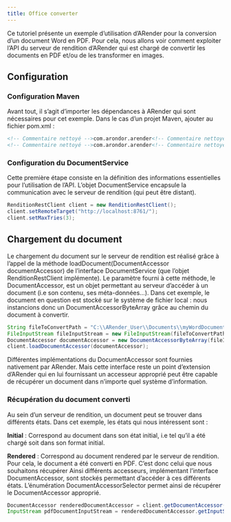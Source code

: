 ```yaml
---
title: Office converter
---
```


Ce tutoriel présente un exemple d’utilisation d’ARender pour la
conversion d’un document Word en PDF. Pour cela, nous allons voir
comment exploiter l’API du serveur de rendition d’ARender qui est chargé
de convertir les documents en PDF et/ou de les transformer en images.

## Configuration

### Configuration Maven

Avant tout, il s’agit d’importer les dépendances à ARender qui sont
nécessaires pour cet exemple. Dans le cas d’un projet Maven, ajouter au
fichier pom.xml :

``` xml
<!-- Commentaire nettoyé -->com.arondor.arender<!-- Commentaire nettoyé -->arondor-arender-common<!-- Commentaire nettoyé -->version_ARender<!-- Commentaire nettoyé -->jar<!-- Commentaire nettoyé -->compile<!-- Commentaire nettoyé -->
<!-- Commentaire nettoyé -->com.arondor.arender<!-- Commentaire nettoyé -->arender-rendition-rest-client<!-- Commentaire nettoyé -->version_ARender<!-- Commentaire nettoyé -->jar<!-- Commentaire nettoyé -->compile<!-- Commentaire nettoyé -->
```

### Configuration du DocumentService

Cette première étape consiste en la définition des informations
essentielles pour l’utilisation de l’API. L’objet DocumentService
encapsule la communication avec le serveur de rendition (qui peut être
distant).

``` java
RenditionRestClient client = new RenditionRestClient();
client.setRemoteTarget("http://localhost:8761/");
client.setMaxTries(3);
```

## Chargement du document

Le chargement du document sur le serveur de rendition est réalisé grâce
à l’appel de la méthode loadDocument(DocumentAccessor documentAccessor)
de l’interface DocumentService (que l’objet RenditionRestClient
implémente). Le paramètre fourni à cette méthode, le DocumentAccessor,
est un objet permettant au serveur d’accéder à un document (i.e son
contenu, ses méta-données…). Dans cet exemple, le document en question
est stocké sur le système de fichier local : nous instancions donc un
DocumentAccessorByteArray grâce au chemin du document à convertir.

``` java
String fileToConvertPath = "C:\\ARender_User\\Documents\\myWordDocument.docx";
FileInputStream fileInputStream = new FileInputStream(fileToConvertPath);
DocumentAccessor documentAccessor = new DocumentAccessorByteArray(fileInputStream);
client.loadDocumentAccessor(documentAccessor);
```

<!-- Commentaire nettoyé -->
Différentes implémentations du DocumentAccessor sont fournies
nativement par ARender. Mais cette interface reste un point d’extension
d’ARender qui en lui fournissant un accesseur approprié peut être
capable de récupérer un document dans n’importe quel système
d’information.
<!-- Commentaire nettoyé -->

### Récupération du document converti

Au sein d’un serveur de rendition, un document peut se trouver dans
différents états. Dans cet exemple, les états qui nous intéressent sont :

**Initial** : Correspond au document dans son état initial, i.e tel qu’il
a été chargé soit dans son format initial. 

**Rendered** : Correspond au
document rendered par le serveur de rendition. Pour cela, le document a
été converti en PDF. C’est donc celui que nous souhaitons récupérer
Ainsi différents accesseurs, implémentant l’interface DocumentAccessor,
sont stockés permettant d’accéder à ces différents états. L’énumération
DocumentAccessorSelector permet ainsi de récupérer le DocumentAccessor
approprié.

``` java
DocumentAccessor renderedDocumentAccessor = client.getDocumentAccessor(documentAccessor.getUUID(),DocumentAccessorSelector.RENDERED);
InputStream pdfDocumentInputStream = renderedDocumentAccessor.getInputStream();
```
